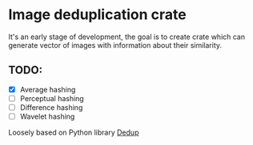 # Image deduplication crate

It's an early stage of development, the goal is to create crate which can generate vector of images with information about their similarity.

## TODO:

- [x] Average hashing
- [ ] Perceptual hashing
- [ ] Difference hashing
- [ ] Wavelet hashing

Loosely based on Python library [Dedup](https://github.com/idealo/imagededup)